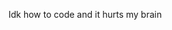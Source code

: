 Idk how to code and it hurts my brain

<!---
HenryHisui/HenryHisui is a ✨ special ✨ repository because its `README.md` (this file) appears on your GitHub profile.
You can click the Preview link to take a look at your changes.
--->
